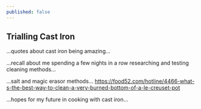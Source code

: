 ```yaml
---
published: false
---
```

## Trialling Cast Iron

...quotes about cast iron being amazing...

...recall about me spending a few nights in a row researching and testing cleaning methods...

...salt and magic erasor methods... https://food52.com/hotline/4466-what-s-the-best-way-to-clean-a-very-burned-bottom-of-a-le-creuset-pot

...hopes for my future in cooking with cast iron...

